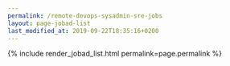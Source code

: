 ```yaml
---
permalink: /remote-devops-sysadmin-sre-jobs
layout: page-jobad-list
last_modified_at: 2019-09-22T18:35:16+0200
---
```

{% include render_jobad_list.html permalink=page.permalink %}
